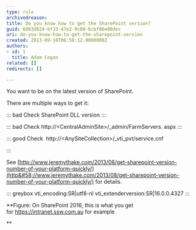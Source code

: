 ```yaml
---
type: rule
archivedreason: 
title: Do you know how to get the SharePoint version?
guid: 6083d824-bf33-47e2-9c88-6cbf86e00dec
uri: do-you-know-how-to-get-the-sharepoint-version
created: 2013-09-10T06:58:12.0000000Z
authors:
- id: 1
  title: Adam Cogan
related: []
redirects: []

---
```


You want to be on the latest version of SharePoint.

There are multiple ways to get it:  



::: bad
Check SharePoint DLL version
:::



::: bad
Check http://&lt;CentralAdminSite&gt;/\_admin/FarmServers. aspx
:::





::: good
Check  http://&lt;AnySiteCollection&gt;/\_vti\_pvt/service.cnf

:::


See [http://www.jeremythake.com/2013/08/get-sharepoint-version-number-of-your-platform-quickly/](http&#58;//www.jeremythake.com/2013/08/get-sharepoint-version-number-of-your-platform-quickly/) for details.


<!--endintro-->


::: greybox
vti\_encoding:SR|utf8-nl 
vti\_extenderversion:SR|16.0.0.4327
:::


 **Figure: On SharePoint 2016, this is what you get for https://intranet.ssw.com.au for example

**
